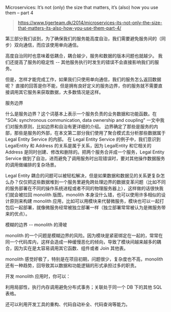 Microservices: It’s not (only) the size that matters, it’s (also) how you use them – part 4

> https://www.tigerteam.dk/2014/microservices-its-not-only-the-size-that-matters-its-also-how-you-use-them-part-4/

第三部分我们谈到，为了确保我们的服务能高度自治，我们需要避免服务间的（同步）双向通信，而应该使用单向通信。

高度自治同时也意味着低耦合，耦合越少，服务和数据的版本问题也就越少。
我们还提高了服务的稳定性 -- 其他服务执行时发生的错误不会直接影响我们的服务。

但是，怎样才能完成工作，如果我们只使用单向通信，我们的服务怎么返回数据呢？
直接的回答是你不能，但是拥有良好定义的服务边界，你的服务就不需要直接调用其它服务来获取数据，大多数情况是这样。

服务边界

什么是服务边界？这个词基本上表示一个服务负责的业务数据和功能函数。在 "SOA: synchronous communication, data ownership and coupling" 一文中我们对服务原则，比如边界和自治有更详细的介绍。
边界确定了那些是服务的内部，那些是服务的外部，在本文第二部分我们使用了聚合模式去分析那些数据属于 Legal Entity Service 的内部。
在 Legal Entity Service 的例子中，我们意识到 LegalEntity 和 Address 的关系是属于关系，因为 LegalEntity 和它相关的 Address 是同时创建、修改和删除的。把两个服务合并成一个服务，Legal Entity Service 做到了自治，进而避免了调用服务时出现错误时，要对其他操作数据服务的调用做编排的复杂场景。

Legal Entity 耦合的问题可以被轻松解决，但是如果数据和数据见的关系更复杂怎么办？仅仅把这些数据堆到一个服务里避免跨处理边界的数据变革问题（比如不同的服务部署在不同的操作系统进程或者不同的物理服务器上），这样做的话很快我们就会被拉回 monolith 版图，monolith 本身没什么错，也可以使用许多相似的设计原则来构建 monolith 应用，比如可以用模块来代替微服务，模块也可以一起打包后一起部署，就像微服务经常被独立部署一样（独立部署常常被认为是微服务带来的优点）。

模糊的边界 -- monolith 的滑坡

monolith 的一个问题是模糊边界的风险。因为模块是紧密绑定在一起的，常常在同一个代码库内，这样会造成一种缓慢恶化的倾向，导致了模块间越来越多的耦合，因为实在是太容易调用其它函数、组件或者 Join 其他表。

monolith 感觉好极了，特别是在项目初期，问题很少，复杂度也不高，monolith 还有一种趋势，回导致其以数据和功能逻辑的形式承担过多的职责。

开发 monolith 应用时，你可以：

利用局部性，执行内存调用避免分布式事务；关联处于同一个 DB 下的其他 SQL 表格。

还可以利用开发工具的重构、代码自动补全、代码查询等能力。
